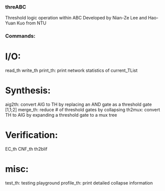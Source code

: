 ### threABC
Threshold logic operation within ABC
Developed by Nian-Ze Lee and Hao-Yuan Kuo from NTU

### Commands:
# I/O:
read_th
write_th
print_th: print network statistics of current_TList
# Synthesis:
aig2th: convert AIG to TH by replacing an AND gate as a threshold gate [1,1;2]
merge_th: reduce # of threshold gates by collapsing
th2mux: convert TH to AIG by expanding a threshold gate to a mux tree
# Verification:
EC_th
CNF_th
th2blif
# misc:
test_th: testing playground
profile_th: print detailed collapse information

